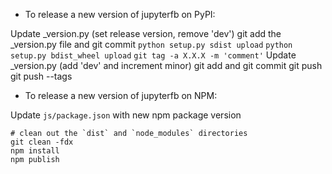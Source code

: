- To release a new version of jupyterfb on PyPI:

Update _version.py (set release version, remove 'dev')
git add the _version.py file and git commit
`python setup.py sdist upload`
`python setup.py bdist_wheel upload`
`git tag -a X.X.X -m 'comment'`
Update _version.py (add 'dev' and increment minor)
git add and git commit
git push
git push --tags

- To release a new version of jupyterfb on NPM:

Update `js/package.json` with new npm package version

```
# clean out the `dist` and `node_modules` directories
git clean -fdx
npm install
npm publish
```